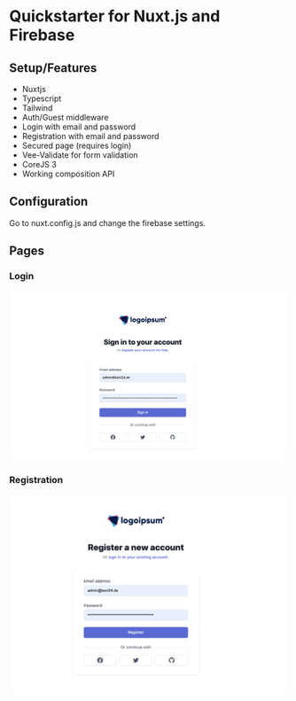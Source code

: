 # Quickstarter for Nuxt.js and Firebase

## Setup/Features

* Nuxtjs
* Typescript
* Tailwind
* Auth/Guest middleware
* Login with email and password
* Registration with email and password
* Secured page (requires login)
* Vee-Validate for form validation
* CoreJS 3
* Working composition API

## Configuration

Go to nuxt.config.js and change the firebase settings.

## Pages

### Login

![Login Page](screenshots/Login-Page.png?raw=true "Login Page")

### Registration

![Registration Page](screenshots/Registration-Page.png?raw=true "Registration Page")